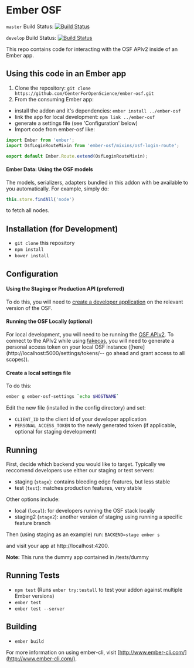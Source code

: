 # Ember OSF

`master` Build Status: [![Build Status](https://travis-ci.org/CenterForOpenScience/ember-osf.svg?branch=master)](https://travis-ci.org/CenterForOpenScience/ember-osf)

`develop` Build Status: [![Build Status](https://travis-ci.org/CenterForOpenScience/ember-osf.svg?branch=develop)](https://travis-ci.org/CenterForOpenScience/ember-osf)

This repo contains code for interacting with the OSF APIv2 inside of an Ember app.

## Using this code in an Ember app

1. Clone the repository: `git clone https://github.com/CenterForOpenScience/ember-osf.git`
2. From the consuming Ember app:
  - install the addon and it's dependencies: `ember install ../ember-osf`
  - link the app for local development: `npm link ../ember-osf`
  - generate a settings file (see 'Configuration' below)
  - Import code from ember-osf like:
  ```javascript
  import Ember from 'ember';
  import OsfLoginRouteMixin from 'ember-osf/mixins/osf-login-route';

  export default Ember.Route.extend(OsfLoginRouteMixin);
  ```
  
#### Ember Data: Using the OSF models
  
The models, serializers, adapters bundled in this addon with be available to you automatically. 
For example, simply do:
```javascript
this.store.findAll('node')
```
to fetch all nodes.

## Installation (for Development)

* `git clone` this repository
* `npm install`
* `bower install`

## Configuration

#### Using the Staging or Production API (preferred)

To do this, you will need to [create a developer application](https://staging.osf.io/settings/applications/) on the relevant version of the OSF.

#### Running the OSF Locally (optional)

For local development, you will need to be running the [OSF APIv2](https://github.com/CenterForOpenScience/osf.io#running-the-api-server).
To connect to the APIv2 while using [fakecas](https://github.com/CenterForOpenScience/osf.io#running-the-osf), you will need to generate a
personal access token on your local OSF instance ([here](http://localhost:5000/settings/tokens/-- go ahead and grant access to all scopes)).

#### Create a local settings file

To do this:
```bash
ember g ember-osf-settings `echo $HOSTNAME`
```

Edit the new file (installed in the config directory) and set:
- `CLIENT_ID` to the client id of your developer application
- `PERSONAL_ACCESS_TOKEN` to the newly generated token (if applicable, optional for staging development)

## Running

First, decide which backend you would like to target. Typically we reccomend developers use either our staging or test servers:
- staging (`stage`): contains bleeding edge features, but less stable
- test (`test`): matches production features, very stable

Other options include:
- local (`local`): for developers running the OSF stack locally
- staging2 (`stage2`): another version of staging using running a specific feature branch

Then (using staging as an example) run:
`BACKEND=stage ember s`

and visit your app at http://localhost:4200.

**Note:** This runs the dummy app contained in /tests/dummy

## Running Tests

* `npm test` (Runs `ember try:testall` to test your addon against multiple Ember versions)
* `ember test`
* `ember test --server`

## Building

* `ember build`

For more information on using ember-cli, visit [http://www.ember-cli.com/](http://www.ember-cli.com/).
